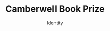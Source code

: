 ---
title: Camberwell Book Prize
subtitle: Identity
description: "Logotype, 2018\nDesign: Oliver Boulton"
---
